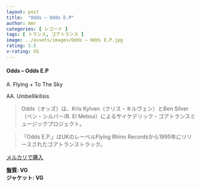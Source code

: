```yaml
---
layout: post
title:  "Odds – Odds E.P"
author: mmr
categories: [ レコード ]
tags: [ トランス, ゴアトランス ]
image: ../assets/images/Odds – Odds E.P.jpg
rating: 3.5
v-rating: VG
---
```


#### Odds – Odds E.P

A. Flying + To The Sky

AA. Umbellikilisis

> Odds（オッズ）は、Kris Kylven（クリス・キルヴェン）とBen Silver（ベン・シルバー/B. El Metoui）によるサイケデリック・ゴアトランスミュージックプロジェクト。

> 「Odds E.P.」はUKのレーベルFlying Rhino Recordsから1995年にリリースされたゴアトランストラック。

[メルカリで購入](https://jp.mercari.com/item/m90557219720)

<div class="mt-4 mb-4 d-flex align-items-center">
<strong class="mr-1">盤質: VG</strong>
</div>
<div class="mt-4 mb-4 d-flex align-items-center">
<strong class="mr-1">ジャケット: VG</strong>
</div>
